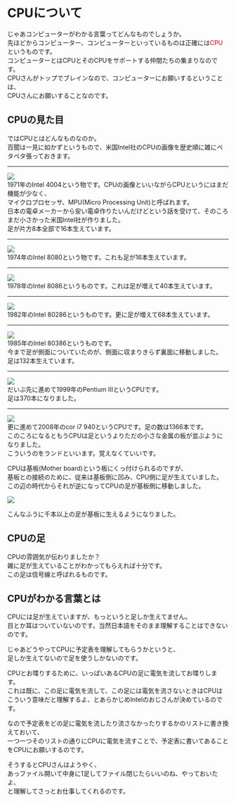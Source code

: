 # CPUについて

じゃあコンピューターがわかる言葉ってどんなものでしょうか。  
先ほどからコンピューター、コンピューターといっているものは正確には<font color="red">CPU</font>というものです。  
コンピューターとはCPUとそのCPUをサポートする仲間たちの集まりなのです。  
CPUさんがトップでブレインなので、コンピューターにお願いするということは、  
CPUさんにお願いすることなのです。  

## CPUの見た目

ではCPUとはどんなものなのか。  
百聞は一見に如かずというもので、米国Intel社のCPUの画像を歴史順に雑にペタペタ張っておきます。  

---

![](Intel_C4004.jpg)  
1971年のIntel 4004という物です。CPUの画像といいながらCPUというにはまだ機能が少なく、  
マイクロプロセッサ、MPU(Micro Processing Unit)と呼ばれます。  
日本の電卓メーカーから安い電卓作りたいんだけどという話を受けて、そのころまだ小さかった米国Intel社が作りました。  
足が片方8本全部で16本生えています。  

---

![](i8080.jpg)  
1974年のIntel 8080という物です。これも足が16本生えています。  

---

![](8086.jpg)  
1978年のIntel 8086というものです。これは足が増えて40本生えています。  

---

![](Intel_80286_68pin.jpg)  
1982年のIntel 80286というものです。更に足が増えて68本生えています。  

---

![](386.jpg)  
1985年のIntel 80386というものです。  
今まで足が側面についていたのが、側面に収まりきらず裏面に移動しました。  
足は132本生えています。  

---

![](pentium3.jpg)  
だいぶ先に進めて1999年のPentium IIIというCPUです。  
足は370本になりました。  

---

![](i7940.jpg)  
更に進めて2008年のcor i7 940というCPUです。足の数は1366本です。  
このころになるともうCPUは足というよりただの小さな金属の板が並ぶようになりました。  
こういうのをランドといいます。覚えなくていいです。  

CPUは基板(Mother board)という板にくっ付けられるのですが、  
基板との接続のために、従来は基板側に凹み、CPU側に足が生えていました。  
この辺の時代からそれが逆になってCPUの足が基板側に移動しました。  

![](LGA_Socket_1366.jpg)  

こんなふうに千本以上の足が基板に生えるようになりました。


## CPUの足

CPUの雰囲気が伝わりましたか？  
雑に足が生えていることがわかってもらえれば十分です。  
この足は信号線と呼ばれるものです。  

## CPUがわかる言葉とは

CPUには足が生えていますが、もっというと足しか生えてません。  
目とか耳はついていないのです。当然日本語をそのまま理解することはできないのです。  

じゃあどうやってCPUに予定表を理解してもらうかというと、  
足しか生えてないので足を使うしかないのです。  

CPUとお喋りするために、いっぱいあるCPUの足に電気を流してお喋りします。  
これは既に、この足に電気を流して、この足には電気を流さないときはCPUはこういう意味だと理解するよ、とあらかじめIntelのおじさんが決めているのです。  

なので予定表をどの足に電気を流したり流さなかったりするかのリストに書き換えておいて、  
一つ一つそのリストの通りにCPUに電気を流すことで、予定表に書いてあることをCPUにお願いするのです。  

そうするとCPUさんはようやく、  
あっファイル開いて中身に1足してファイル閉じたらいいのね、やっておいたよ、  
と理解してさっとお仕事してくれるのです。  


## 

